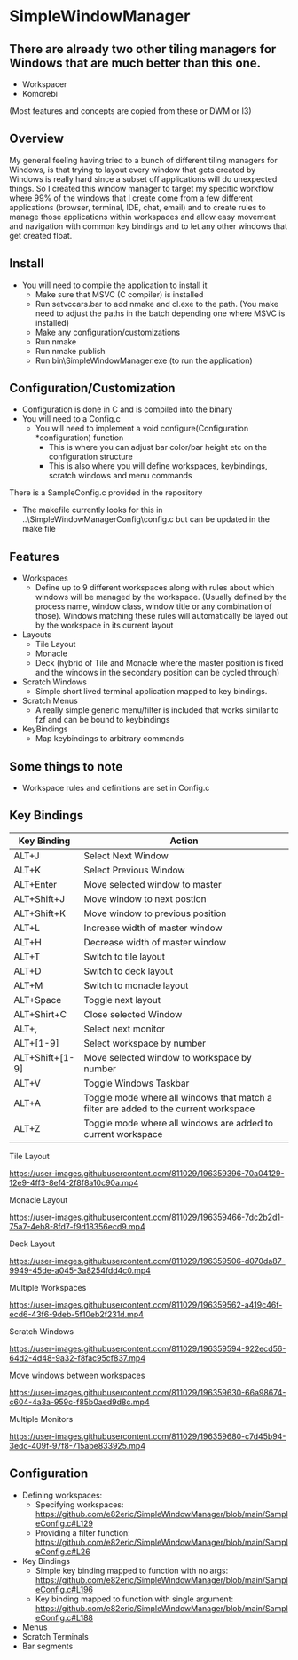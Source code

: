 # SimpleWindowManager

## There are already two other tiling managers for Windows that are much better than this one.
- Workspacer
- Komorebi

(Most features and concepts are copied from these or DWM or I3)

## Overview
My general feeling having tried to a bunch of different tiling managers for  Windows, is that trying to layout every window that gets created by Windows is really hard since a subset off applications will do unexpected things.  So I created this window manager to target my specific workflow where 99% of the windows that I create come from a few different applications (browser, terminal, IDE, chat, email) and to create rules to manage those applications within workspaces and allow easy movement and navigation with common key bindings and to let any other windows that get created float.

## Install
- You will need to compile the application to install it
  - Make sure that MSVC (C compiler) is installed
  - Run setvccars.bar to add nmake and cl.exe to the path.  (You make need to adjust the paths in the batch depending one where MSVC is installed)
  - Make any configuration/customizations
  - Run nmake
  - Run nmake publish
  - Run bin\SimpleWindowManager.exe (to run the application)

## Configuration/Customization
- Configuration is done in C and is compiled into the binary
- You will need to a Config.c
  - You will need to implement a void configure(Configuration *configuration) function
    - This is where you can adjust bar color/bar height etc on the configuration structure
    - This is also where you will define workspaces, keybindings, scratch windows and menu commands

There is a SampleConfig.c provided in the repository
- The makefile currently looks for this in ..\SimpleWindowManagerConfig\config.c but can be updated in the make file
## Features
- Workspaces
  - Define up to 9 different workspaces along with rules about which windows will be managed by the workspace.  (Usually defined by the process name, window class, window title or any combination of those).  Windows matching these rules will automatically be layed out by the workspace in its current layout
- Layouts
  - Tile Layout
  - Monacle
  - Deck (hybrid of Tile and Monacle where the master position is fixed and the windows in the secondary position can be cycled through) 
- Scratch Windows
  - Simple short lived terminal application mapped to key bindings.
- Scratch Menus
  - A really simple generic menu/filter is included that works similar to fzf and can be bound to keybindings
- KeyBindings
  - Map keybindings to arbitrary commands

## Some things to note
- Workspace rules and definitions are set in Config.c

## Key Bindings
| Key Binding   | Action              |
| ------------- | -------------       |
| ALT+J         | Select Next Window  |
| ALT+K         | Select Previous Window        |
| ALT+Enter     | Move selected window to master |
| ALT+Shift+J   | Move window to next postion |
| ALT+Shift+K   | Move window to previous position |
| ALT+L         | Increase width of master window |
| ALT+H         | Decrease width of master window |
| ALT+T         | Switch to tile layout |
| ALT+D         | Switch to deck layout |
| ALT+M         | Switch to monacle layout |
| ALT+Space     | Toggle next layout |
| ALT+Shirt+C   | Close selected Window |
| ALT+,         | Select next monitor |
| ALT+[1-9] | Select workspace by number|
| ALT+Shift+[1-9] | Move selected window to workspace by number |
| ALT+V         | Toggle Windows Taskbar |
| ALT+A         | Toggle mode where all windows that match a filter are added to the current workspace |
| ALT+Z         | Toggle mode where all windows are added to current workspace |

Tile Layout

https://user-images.githubusercontent.com/811029/196359396-70a04129-12e9-4ff3-8ef4-2f8f8a10c90a.mp4

Monacle Layout

https://user-images.githubusercontent.com/811029/196359466-7dc2b2d1-75a7-4eb8-8fd7-f9d18356ecd9.mp4

Deck Layout

https://user-images.githubusercontent.com/811029/196359506-d070da87-9949-45de-a045-3a8254fdd4c0.mp4

Multiple Workspaces

https://user-images.githubusercontent.com/811029/196359562-a419c46f-ecd6-43f6-9deb-5f10eb2f231d.mp4

Scratch Windows

https://user-images.githubusercontent.com/811029/196359594-922ecd56-64d2-4d48-9a32-f8fac95cf837.mp4

Move windows between workspaces

https://user-images.githubusercontent.com/811029/196359630-66a98674-c604-4a3a-959c-f85b0aed9d8c.mp4

Multiple Monitors

https://user-images.githubusercontent.com/811029/196359680-c7d45b94-3edc-409f-97f8-715abe833925.mp4

## Configuration
* Defining workspaces:
  * Specifying workspaces: https://github.com/e82eric/SimpleWindowManager/blob/main/SampleConfig.c#L129
  * Providing a filter function: https://github.com/e82eric/SimpleWindowManager/blob/main/SampleConfig.c#L26
* Key Bindings 
  * Simple key binding mapped to function with no args: https://github.com/e82eric/SimpleWindowManager/blob/main/SampleConfig.c#L196
  * Key binding mapped to function with single argument: https://github.com/e82eric/SimpleWindowManager/blob/main/SampleConfig.c#L188
* Menus
* Scratch Terminals
* Bar segments
